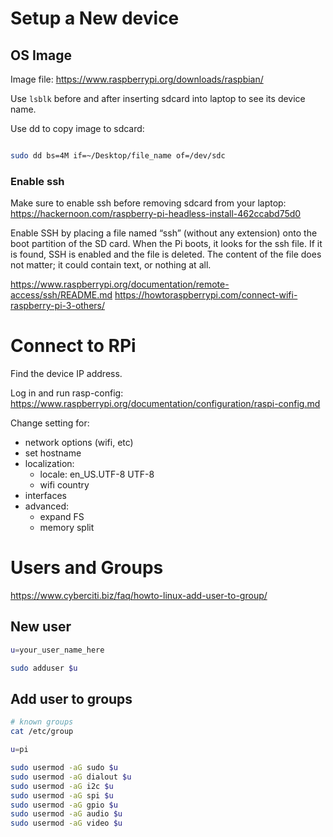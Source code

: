 
# Setup a New device

## OS Image

Image file: https://www.raspberrypi.org/downloads/raspbian/

Use `lsblk` before and after inserting sdcard into laptop to see its device name.


Use dd to copy image to sdcard:

```bash

sudo dd bs=4M if=~/Desktop/file_name of=/dev/sdc

```

### Enable ssh

Make sure to enable ssh before removing sdcard from your laptop:  https://hackernoon.com/raspberry-pi-headless-install-462ccabd75d0

Enable SSH by placing a file named “ssh” (without any extension) onto the boot partition of the SD card.  When the Pi boots, it looks for the ssh file. If it is found, SSH is enabled and the file is deleted. The content of the file does not matter; it could contain text, or nothing at all.


https://www.raspberrypi.org/documentation/remote-access/ssh/README.md
https://howtoraspberrypi.com/connect-wifi-raspberry-pi-3-others/


# Connect to RPi

Find the device IP address.

Log in and run rasp-config: https://www.raspberrypi.org/documentation/configuration/raspi-config.md

Change setting for:
- network options (wifi, etc)
- set hostname
- localization:
    - locale: en_US.UTF-8  UTF-8
    - wifi country
- interfaces
- advanced:
    - expand FS
    - memory split


# Users and Groups

https://www.cyberciti.biz/faq/howto-linux-add-user-to-group/

## New user

```sh
u=your_user_name_here

sudo adduser $u
```

## Add user to groups

```sh
# known groups
cat /etc/group

u=pi

sudo usermod -aG sudo $u
sudo usermod -aG dialout $u
sudo usermod -aG i2c $u
sudo usermod -aG spi $u
sudo usermod -aG gpio $u
sudo usermod -aG audio $u
sudo usermod -aG video $u
```
